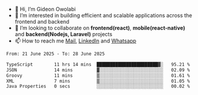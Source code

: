 - 👋 Hi, I’m Gideon Owolabi
- 👀 I’m interested in building efficient and scalable applications across the frontend and backend
- 💞️ I’m looking to collaborate on <b>frontend(react)</b>, <b>mobile(react-native)</b> and <b>backend(Nodejs, Laravel)</b> projects
- 📫 How to reach me <a href="mailto:gideoniyin2021@gmail.com">Mail</a>, <a href="https://www.linkedin.com/in/gideon-owolabi-9b667a232/">LinkedIn</a> and <a href="https://wa.me/2348055377085">Whatsapp</a>

<!---
gude1/gude1 is a ✨ special ✨ repository because its `README.md` (this file) appears on your GitHub profile.
You can click the Preview link to take a look at your changes.
--->

<!--START_SECTION:waka-->

```txt
From: 21 June 2025 - To: 28 June 2025

TypeScript        11 hrs 14 mins  ███████████████████████▓░   95.21 %
JSON              14 mins         ▓░░░░░░░░░░░░░░░░░░░░░░░░   02.09 %
Groovy            11 mins         ▒░░░░░░░░░░░░░░░░░░░░░░░░   01.61 %
XML               7 mins          ▒░░░░░░░░░░░░░░░░░░░░░░░░   01.05 %
Java Properties   0 secs          ░░░░░░░░░░░░░░░░░░░░░░░░░   00.02 %
```

<!--END_SECTION:waka-->

